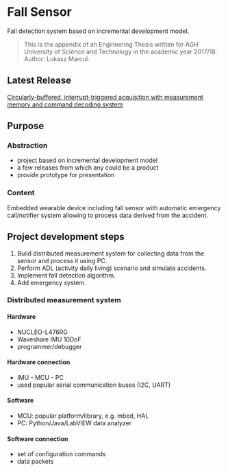 # Fall Sensor
Fall detection system based on incremental development model.

> This is the appendix of an Engineering Thesis written for AGH University of Science and Technology in the academic year 2017/18.
Author: Lukasz Marcul.

## Latest Release
[Circularly-buffered, interrupt-triggered acquisition with measurement memory and command decoding system](https://github.com/Marcullo/fall-sensor/releases/tag/v0.5)

## Purpose

### Abstraction
- project based on incremental development model
- a few releases from which any could be a product
- provide prototype for presentation

### Content
Embedded wearable device including fall sensor with automatic
emergency call/notifier system allowing to process data derived from 
the accident.

## Project development steps

1. Build distributed measurement system for collecting data from
the sensor and process it using PC.
2. Perform ADL (activity daily living) scenario and simulate
accidents.
3. Implement fall detection algorithm.
4. Add emergency system.

### Distributed measurement system

#### Hardware
- NUCLEO-L476RG
- Waveshare IMU 10DoF
- programmer/debugger

#### Hardware connection
- IMU - MCU - PC
- used popular serial communication buses (I2C, UART)

#### Software
- MCU: popular platform/library, e.g. mbed, HAL
- PC: Python/Java/LabVIEW data analyzer

#### Software connection
- set of configuration commands
- data packets

